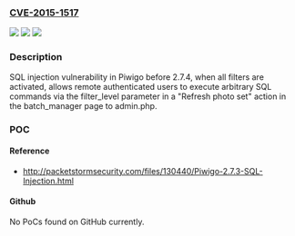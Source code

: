 ### [CVE-2015-1517](https://cve.mitre.org/cgi-bin/cvename.cgi?name=CVE-2015-1517)
![](https://img.shields.io/static/v1?label=Product&message=n%2Fa&color=blue)
![](https://img.shields.io/static/v1?label=Version&message=n%2Fa&color=blue)
![](https://img.shields.io/static/v1?label=Vulnerability&message=n%2Fa&color=brighgreen)

### Description

SQL injection vulnerability in Piwigo before 2.7.4, when all filters are activated, allows remote authenticated users to execute arbitrary SQL commands via the filter_level parameter in a "Refresh photo set" action in the batch_manager page to admin.php.

### POC

#### Reference
- http://packetstormsecurity.com/files/130440/Piwigo-2.7.3-SQL-Injection.html

#### Github
No PoCs found on GitHub currently.

